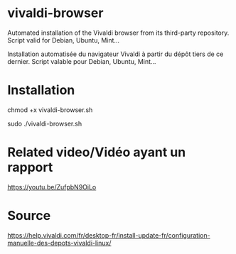 # vivaldi-browser
Automated installation of the Vivaldi browser from its third-party repository.
Script valid for Debian, Ubuntu, Mint...

Installation automatisée du navigateur Vivaldi à partir du dépôt tiers de ce dernier. 
Script valable pour Debian, Ubuntu, Mint...

# Installation
chmod +x vivaldi-browser.sh

sudo ./vivaldi-browser.sh

# Related video/Vidéo ayant un rapport

https://youtu.be/ZufpbN9OiLo

# Source
https://help.vivaldi.com/fr/desktop-fr/install-update-fr/configuration-manuelle-des-depots-vivaldi-linux/
